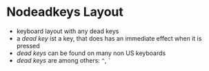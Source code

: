 # Nodeadkeys Layout

- keyboard layout with any dead keys
- a *dead key* ist a key, that does has an immediate effect when it is pressed
- *dead keys* can be found on many non US keyboards
- *dead keys* are among others: `^`,  ``` ` ```